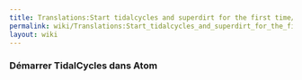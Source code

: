 ```yaml
---
title: Translations:Start tidalcycles and superdirt for the first time/9/fr
permalink: wiki/Translations:Start_tidalcycles_and_superdirt_for_the_first_time/9/fr/
layout: wiki
---
```


### Démarrer TidalCycles dans Atom
